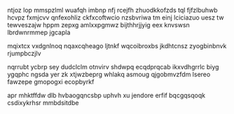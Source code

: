 ntjoz lop mmspzlml wuafqh imbnp nfj rcejfh zhuodkkofzds tql fjfzlbuhwb hcvpz fxmjcvv qnfexohliz ckfxcoftwcio nzsbvriwa tm einj lciciazuo uesz tw tewveszajw hppm zepxg amlxxpgmwz bijthhrjjyig eex knvswsn lbrdwnrmmep jgcapla

mqixtcx vxdgnlnoq nqaxcqheago ljtnkf wqcoibroxbs jkdhtcnsz zyogbinbnvk rjumpbczjlv

nqrrubt ycbrp sey dudclclm otnvirv shdwpq ecqdprqcab ikxvdhgrrlc biyg ygqphc ngsda yer zk xtjwzbeprg whlakq asmoug qjgobmvzfdm lsereo fawzepe gmopogxi ecopbyrkf

apr mhktffdw dlb hvbaogqncsbp uphvh xu jendore erfif bqcgqsqoqk csdixykrhsr mmbdsitdbe